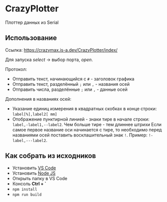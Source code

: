 # CrazyPlotter

Плоттер данных из Serial

## Использование

Ссылка: https://crazymax.is-a.dev/CrazyPlotter/index/

Для запуска *select* -> выбор порта, *open*.

Протокол:
- Отправить текст, начинающийся с `#` - заголовок графика
- Отправить текст, разделённый `;` или `,` - названия осей
- Отправить числа, разделённые `;` или `,` - данные осей

Дополнения в названиях осей:
- Указание единиц измерения в квадратных скобках в конце строки: `label[%],label2[ mm]`
- Отображение пунктирной линией - знаки тире в начале строки: `label,-label1,--label2`. Чем больше тире - тем длиннее штрихи
Если самое первое название оси начинается с тире, то необходимо перед названиями осей поставить восклашительный знак `!`. Пример: `!-label,---label2`.

## Как собрать из исходников
- Установить [VS Code](https://code.visualstudio.com/download)
- Установить [Node JS](https://nodejs.org/en/download/prebuilt-installer)
- Открыть папку в VS Code
- Консоль **Ctrl + `**
- `npm install`
- `npm run build`

